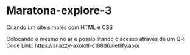 # Maratona-explore-3

Criando um site simples com HTML e CSS

Colocando o mesmo no ar e possibilitando o acesso através de um QR Code
Link: https://snazzy-axolotl-c188d6.netlify.app/
